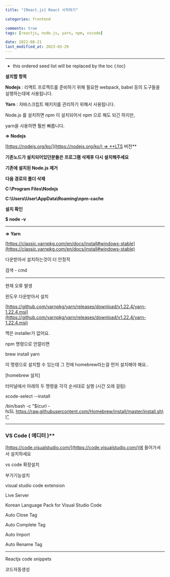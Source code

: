 ```yaml
---
title: "[React.js] React 시작하기"

categories: frontend

comments: true
tags: [reactjs, node.js, yarn, npm, vscode]

date: 2022-08-21
last_modified_at: 2023-03-29
---
```


---

<!-- prettier-ignore -->
* this ordered seed list will be replaced by the toc 
{:toc}

**설치할 항목**

**Nodejs** : 리액트 프로젝트를 준비하기 위해 필요한 webpack, babel 등의 도구들을 실행하는데에 사용됩니다.

**Yarn** : 자바스크립트 패키지를 관리하기 위해서 사용됩니다.

Node.js 를 설치하면 npm 이 설치되어서 npm 으로 해도 되긴 하지만,

yarn을 사용하면 훨씬 빠릅니다.

**=> Nodejs**

[https://nodejs.org/ko/](https://nodejs.org/ko/) => **LTS 버전**

**기존노드가 설치되어있던분들은 프로그램 삭제후 다시 설치해주세요**

**기존에 설치된 Node.js 제거**

**다음 경로의 폴더 삭제**

**C:\Program Files\Nodejs**

**C:\Users\User\AppData\Roaming\npm-cache**

**설치 확인**

**$ node -v**

---

**=> Yarn**

[https://classic.yarnpkg.com/en/docs/install#windows-stable](https://classic.yarnpkg.com/en/docs/install#windows-stable)

다운받아서 설치하는것이 더 안정적

검색 - cmd

---

현재 오류 발생

윈도우 다운받아서 설치

[https://github.com/yarnpkg/yarn/releases/download/v1.22.4/yarn-1.22.4.msi](https://github.com/yarnpkg/yarn/releases/download/v1.22.4/yarn-1.22.4.msi)

맥은 installer가 없어요.

npm 명령으로 안깔리면

brew install yarn

이 명령으로 설치할 수 있는데 그 전에 homebrew라는걸 먼저 설치해야 해요..

[homebrew 설치]

터미널에서 아래의 두 명령을 각각 순서대로 실행 (시간 오래 걸림)

xcode-select --install

/bin/bash -c "$(curl -fsSL [https://raw.githubusercontent.com/Homebrew/install/master/install.sh)](https://raw.githubusercontent.com/Homebrew/install/master/install.sh))["](https://raw.githubusercontent.com/Homebrew/install/master/install.sh%29%22)

---

### VS Code ( 에디터 )\*\*

[https://code.visualstudio.com/](https://code.visualstudio.com/)에 들어가셔서 설치하세요

vs code 확장설치

부가기능설치

visual studio code extension

Live Server

Korean Language Pack for Visual Studio Code

Auto Close Tag

Auto Complete Tag

Auto Import

Auto Rename Tag

---

Reactjs code snippets

코드자동생성
